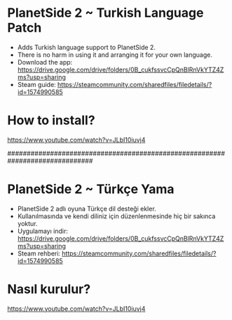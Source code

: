 # PlanetSide 2 ~ Turkish Language Patch
- Adds Turkish language support to PlanetSide 2.
- There is no harm in using it and arranging it for your own language.
- Download the app: https://drive.google.com/drive/folders/0B_cukfssvcCpQnBlRnVkYTZ4Zms?usp=sharing
- Steam guide: https://steamcommunity.com/sharedfiles/filedetails/?id=1574990585

# How to install?
https://www.youtube.com/watch?v=JLbI10iuvj4

##############################################################################

# PlanetSide 2 ~ Türkçe Yama
- PlanetSide 2 adlı oyuna Türkçe dil desteği ekler.
- Kullanılmasında ve kendi diliniz için düzenlenmesinde hiç bir sakınca yoktur.
- Uygulamayı indir: https://drive.google.com/drive/folders/0B_cukfssvcCpQnBlRnVkYTZ4Zms?usp=sharing
- Steam rehberi: https://steamcommunity.com/sharedfiles/filedetails/?id=1574990585

# Nasıl kurulur?
https://www.youtube.com/watch?v=JLbI10iuvj4


